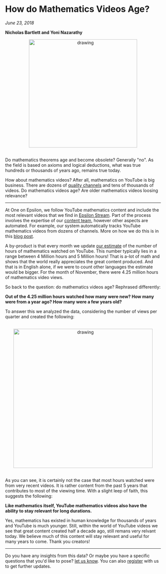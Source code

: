# How do Mathematics Videos Age?  

*June 23, 2018*

**Nicholas Bartlett and Yoni Nazarathy**

<center>
 <img class = "blog-inline-image" src="https://es-app.com/assets/vvv22v.jpg" alt="drawing" width="350px"/>
</center> 
<br>

Do mathematics theorems age and become obsolete? Generally "no".  As the field is based on axioms and logical deductions, what was true hundreds or thousands of years ago, remains true today.

How about mathematics videos? After all, mathematics on YouTube is big business. There are dozens of [quality channels](https://epsilonstream.com/topic/channels) and tens of thousands of videos. Do mathematics videos age? Are older mathematics videos loosing relevance? 

---

At One on Epsilon, we follow YouTube mathematics content and include the most relevant videos that we find in [Epsilon Stream](https://epsilonstream.com). Part of the process involves the expertise of our [content team](https://oneonepsilon.com/epsilonstream/#content-team), however other aspects are automated. For example, our system automatically tracks YouTube mathematics videos from dozens of channels. More on how we do this is in this [blog post](https://www.1onepsilon.com/single-post/2018/08/07/Counting-Mathematics-on-Youtube). 

A by-product is that every month we update [our estimate](https://oneonepsilon.com/epsilonstream/#data-analysis) of the number of hours of mathematics watched on YouTube. This number typically lies in a range between 4 Million hours and 5 Million hours! That is a-lot of math and shows that the world really appreciates the great content produced. And that is in English alone, if we were to count other languages the estimate would be bigger. For the month of November, there were 4.25 million hours of mathematics video views. 

So back to the question: do mathematics videos age? Rephrased differently: 

**Out of the 4.25 million hours watched how many were new? How many were from a year ago? How many were a few years old?**

To answer this we analyzed the data, considering the number of views per quarter and created the following:

<br>
<center>
 <img class = "blog-inline-image" src="https://es-app.com/blog-assets/hours_watched_november_by_publish_month.png" alt="drawing" width="450px"/>
</center> 
<br>

As you can see, it is certainly not the case that most hours watched were from very recent videos. It is rather content from the past 5 years that contributes to most of the viewing time. With a slight leep of faith, this suggests the following:

**Like mathematics itself, YouTube mathematics videos also have the ability to stay relevant for long durations.** 

Yes, mathematics has existed in human knowledge for thousands of years and YouTube is much younger. Still, within the world of YouTube videos we see that great content created half a decade ago, still remans very relvant today. We believe much of this content will stay relevant and useful for many years to come. Thank you creators!

---

Do you have any insights from this data? Or maybe you have a specific questions that you'd like to pose? [let us know](https://oneonepsilon.com/contact/). You can also [register](https://oneonepsilon.com/register/) with us to get further updates.

<br>
<br>